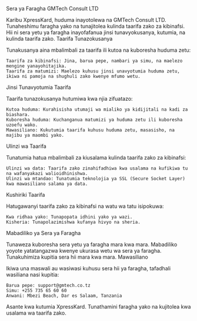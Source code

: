 Sera ya Faragha
GMTech Consult LTD

Karibu XpressKard, huduma inayotolewa na GMTech Consult LTD. Tunaheshimu faragha yako na tunajitolea kulinda taarifa zako za kibinafsi. Hii ni sera yetu ya faragha inayofafanua jinsi tunavyokusanya, kutumia, na kulinda taarifa zako.
Taarifa Tunazokusanya

Tunakusanya aina mbalimbali za taarifa ili kutoa na kuboresha huduma zetu:

    Taarifa za kibinafsi: Jina, barua pepe, nambari ya simu, na maelezo mengine yanayohitajika.
    Taarifa za matumizi: Maelezo kuhusu jinsi unavyotumia huduma zetu, ikiwa ni pamoja na shughuli zako kwenye mfumo wetu.

Jinsi Tunavyotumia Taarifa

Taarifa tunazokusanya hutumiwa kwa njia zifuatazo:

    Kutoa huduma: Kurahisisha utumaji wa mialiko ya kidijitali na kadi za biashara.
    Kuboresha huduma: Kuchanganua matumizi ya huduma zetu ili kuboresha uzoefu wako.
    Mawasiliano: Kukutumia taarifa kuhusu huduma zetu, masasisho, na majibu ya maombi yako.

Ulinzi wa Taarifa

Tunatumia hatua mbalimbali za kiusalama kulinda taarifa zako za kibinafsi:

    Ulinzi wa data: Taarifa zako zinahifadhiwa kwa usalama na kufikiwa tu na wafanyakazi walioidhinishwa.
    Ulinzi wa mtandao: Tunatumia teknolojia ya SSL (Secure Socket Layer) kwa mawasiliano salama ya data.

Kushiriki Taarifa

Hatugawanyi taarifa zako za kibinafsi na watu wa tatu isipokuwa:

    Kwa ridhaa yako: Tunapopata idhini yako ya wazi.
    Kisheria: Tunapolazimishwa kufanya hivyo na sheria.

Mabadiliko ya Sera ya Faragha

Tunaweza kuboresha sera yetu ya faragha mara kwa mara. Mabadiliko yoyote yatatangazwa kwenye ukurasa wetu wa sera ya faragha. Tunakuhimiza kupitia sera hii mara kwa mara.
Mawasiliano

Ikiwa una maswali au wasiwasi kuhusu sera hii ya faragha, tafadhali wasiliana nasi kupitia:

    Barua pepe: support@gmtech.co.tz
    Simu: +255 735 65 60 60
    Anwani: Mbezi Beach, Dar es Salaam, Tanzania

Asante kwa kutumia XpressKard. Tunathamini faragha yako na kujitolea kwa usalama wa taarifa zako.
